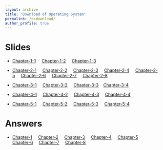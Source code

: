 ```yaml
---
layout: archive
title: "Download of Operating System"
permalink: /osdownload/
author_profile: true
---
```


Slides 
======
* [Chapter-1-1](../osdownload/chapter1/1.1_操作系统基本概念.pdf)&nbsp;&nbsp;&nbsp;&nbsp;     [Chapter-1-2](../osdownload/chapter1/1.2_操作系统形成与发展.pdf)&nbsp;&nbsp;&nbsp;&nbsp;       [Chapter-1-3](../osdownload/chapter1/1.3_操作系统结构设计.pdf)

* [Chapter-2-1](../osdownload/chapter2/2.1_进程及其实现.pdf)&nbsp;&nbsp;&nbsp;&nbsp;     [Chapter-2-2](../osdownload/chapter2/2.2_进程控制.pdf)&nbsp;&nbsp;&nbsp;&nbsp; [Chapter-2-3](../osdownload/chapter2/2.3_处理器调度.pdf)&nbsp;&nbsp;&nbsp;&nbsp; [Chapter-2-4](../osdownload/chapter2/2.4_进程联系.pdf)&nbsp;&nbsp;&nbsp;&nbsp; [Chapter-2-5](../osdownload/chapter2/2.5_临界区管理.pdf)&nbsp;&nbsp;&nbsp;&nbsp; [Chapter-2-6](../osdownload/chapter2/2.6_信号量与PV操作.pdf)&nbsp;&nbsp;&nbsp;&nbsp; [Chapter-2-7](../osdownload/chapter2/2.7_进程通信.pdf)&nbsp;&nbsp;&nbsp;&nbsp; [Chapter-2-8](../osdownload/chapter2/2.8_进程死锁.pdf)

* [Chapter-3-1](../osdownload/chapter3/3.1_存储管理基本概念.pdf)&nbsp;&nbsp;&nbsp;&nbsp;  [Chapter-3-2](../osdownload/chapter3/3.2_分页存储管理机制.pdf)&nbsp;&nbsp;&nbsp;&nbsp; [Chapter-3-3](../osdownload/chapter3/3.3_分段存储管理机制.pdf)&nbsp;&nbsp;&nbsp;&nbsp;[Chapter-3-4](../osdownload/chapter3/3.4_虚拟存储管理机制.pdf)&nbsp;&nbsp;&nbsp;&nbsp;

* [Chapter-4-1](../osdownload/chapter4/4.1_设备管理基本概念.pdf)&nbsp;&nbsp;&nbsp;&nbsp;  [Chapter-4-2](../osdownload/chapter4/4.2_设备控制方式.pdf)&nbsp;&nbsp;&nbsp;&nbsp; [Chapter-4-3](../osdownload/chapter4/4.3_缓冲技术.pdf)&nbsp;&nbsp;&nbsp;&nbsp; [Chapter-4-4](../osdownload/chapter4/4.4_外存储设备管理.pdf) 

* [Chapter-5-1](../osdownload/chapter5/5.1_文件管理基本概念.pdf)&nbsp;&nbsp;&nbsp;&nbsp;  [Chapter-5-2](../osdownload/chapter5/5.2_文件目录.pdf)&nbsp;&nbsp;&nbsp;&nbsp; [Chapter-5-3](../osdownload/chapter5/5.3_文件的物理结构.pdf)&nbsp;&nbsp;&nbsp;&nbsp; [Chapter-5-4](../osdownload/chapter5/5.4_文件安全.pdf) 
 


Answers 
====== 
* [Chapter-1](../osdownload/第1章_操作系统绪论_习题答案.pdf)&nbsp;&nbsp;&nbsp;&nbsp; [Chapter-2](../osdownload/第2章_处理器管理_习题答案.pdf)&nbsp;&nbsp;&nbsp;&nbsp; [Chapter-3](../osdownload/第3章_存储管理_习题答案.pdf)&nbsp;&nbsp;&nbsp;&nbsp; [Chapter-4](../osdownload/第4章_IO设备管理_习题答案.pdf)&nbsp;&nbsp;&nbsp;&nbsp; [Chapter-5](../osdownload/第5章_文件管理_习题答案.pdf)&nbsp;&nbsp;&nbsp;&nbsp; [Chapter-6](../osdownload/第6章_云操作系统_习题答案.pdf)&nbsp;&nbsp;&nbsp;&nbsp; [Chapter-7](../osdownload/第7章_移动操作系统_习题答案.pdf)&nbsp;&nbsp;&nbsp;&nbsp; [Chapter-8](../osdownload/第8章_物联网操作系统_习题答案.pdf)
 











